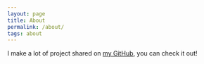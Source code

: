```yaml
---
layout: page
title: About
permalink: /about/
tags: about
---
```


I make a lot of project shared on [my GitHub](https://github.com/culdo), you can check it out!

